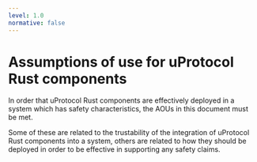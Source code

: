 ```yaml
---
level: 1.0
normative: false
---
```



# Assumptions of use for uProtocol Rust components

In order that uProtocol Rust components are effectively deployed in a system which has safety characteristics, the AOUs in this document must be met.

Some of these are related to the trustability of the integration of uProtocol Rust components into a system, others are related to how they should be deployed in order to be effective in supporting any safety claims.
